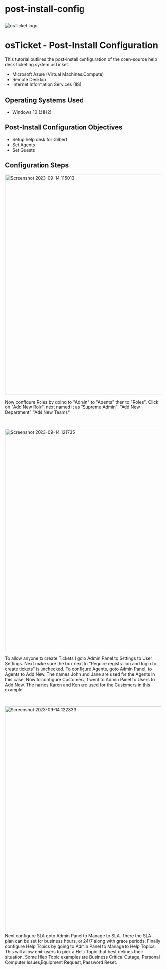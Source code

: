 # post-install-config<p align="center">
<img src="https://i.imgur.com/Clzj7Xs.png" alt="osTicket logo"/>
</p>

<h1>osTicket - Post-Install Configuration</h1>
This tutorial outlines the post-install configuration of the open-source help desk ticketing system osTicket.<br />

- Microsoft Azure (Virtual Machines/Compute)
- Remote Desktop
- Internet Information Services (IIS)

<h2>Operating Systems Used </h2>
 
- Windows 10</b> (21H2) 

<h2>Post-Install Configuration Objectives</h2>

- Setup help desk for Gilbert
- Set Agents 
- Set Guests

<h2>Configuration Steps</h2>
 
<p>
<img width="713" alt="Screenshot 2023-09-14 115013" src="https://github.com/gilbertramos/post-install-config/assets/140354494/0c0618b1-1357-41d4-9a40-74ae2ee0e8f6">
</p>
<p>
Now configure Roles by going to "Admin" to "Agents" then to "Roles".  Click on "Add New Role", next named it as "Supreme Admin".    "Add New Department"  "Add New Teams"
</p>
<br />
 
<p>
<img width="721" alt="Screenshot 2023-09-14 121735" src="https://github.com/gilbertramos/post-install-config/assets/140354494/c802a09f-ddcb-484a-9b13-4199f66ad46c">
</p>
<p>
To allow anyone to create Tickets I goto Admin Panel to Settings to User Settings.  Next make sure the box next to "Require registration and login to create tickets" is unchecked.  To configure Agents,  goto Admin Panel, to Agents to Add New.  The names John and Jane are used for the Agents in this case.  Now to configure Customers, I went to Admin Panel to Users to Add New.  The names Karen and Ken are used for the Customers in this example.
</p>
<br />
  
<p>
<img width="721" alt="Screenshot 2023-09-14 122333" src="https://github.com/gilbertramos/post-install-config/assets/140354494/0c5a1fc9-fd28-4b5c-8175-0807c1a3ab25">
</p>
<p>
Next configure SLA goto Admin Panel to Manage to SLA.  There the SLA plan can be set for business hours, or 24/7 along with grace periods. Finally configure Help Topics by going to Admin Panel to Manage to Help Topics.  This will allow end-users to pick a Help Topic that best defines their situation.  Some Hlep Topic examples are Business Critical Outage, Personal Computer Issues,Equipment Request, Password Reset.
</p>
<br />
